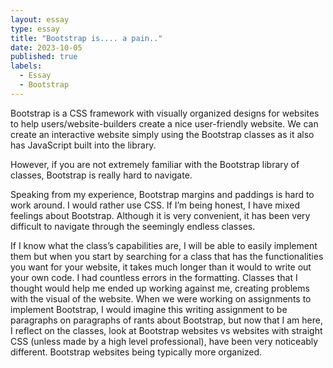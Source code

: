 ```yaml
---
layout: essay
type: essay
title: "Bootstrap is.... a pain.."
date: 2023-10-05
published: true
labels:
  - Essay
  - Bootstrap
---
```


Bootstrap is a CSS framework with visually organized designs for websites to help users/website-builders create a nice user-friendly website. We can create an interactive website simply using the Bootstrap classes as it also has JavaScript built into the library.

However, if you are not extremely familiar with the Bootstrap library of classes, Bootstrap is really hard to navigate.

Speaking from my experience, Bootstrap margins and paddings is hard to work around. I would rather use CSS. If I’m being honest, I have mixed feelings about Bootstrap. Although it is very convenient, it has been very difficult to navigate through the seemingly endless classes.

If I know what the class’s capabilities are, I will be able to easily implement them but when you start by searching for a class that has the functionalities you want for your website, it takes much longer than it would to write out your own code. 
I had countless errors in the formatting. Classes that I thought would help me ended up working against me, creating problems with the visual of the website. 
When we were working on assignments to implement Bootstrap, I would imagine this writing assignment to be paragraphs on paragraphs of rants about Bootstrap, but now that I am here, I reflect on the classes, look at Bootstrap websites vs websites with straight CSS (unless made by a high level professional), have been very noticeably different. Bootstrap websites being typically more organized.
